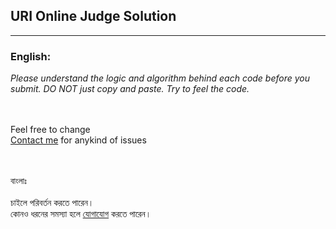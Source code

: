 ## URI Online Judge Solution <br>
---
### English:<br>
*Please understand the logic and algorithm behind each code before you submit. DO NOT just copy and paste. Try to feel the code.*<br><br><br>

Feel free to change   
[Contact me](mailto:h3is3nb3rg20@yahoo.com "Email") for anykind of issues <br><br><br>

বাংলাঃ<br><br>
চাইলে পরিবর্তন করতে পারেন। <br>
কোনও ধরনের সমস্যা হলে [যোগাযোগ](mailto:h3is3nb3rg20@yahoo.com "ইমেইল") করতে পারেন।
